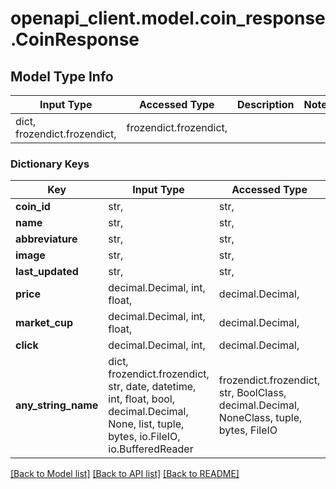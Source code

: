 # openapi_client.model.coin_response.CoinResponse

## Model Type Info
Input Type | Accessed Type | Description | Notes
------------ | ------------- | ------------- | -------------
dict, frozendict.frozendict,  | frozendict.frozendict,  |  | 

### Dictionary Keys
Key | Input Type | Accessed Type | Description | Notes
------------ | ------------- | ------------- | ------------- | -------------
**coin_id** | str,  | str,  |  | [optional] 
**name** | str,  | str,  |  | [optional] 
**abbreviature** | str,  | str,  |  | [optional] 
**image** | str,  | str,  |  | [optional] 
**last_updated** | str,  | str,  |  | [optional] 
**price** | decimal.Decimal, int, float,  | decimal.Decimal,  |  | [optional] 
**market_cup** | decimal.Decimal, int, float,  | decimal.Decimal,  |  | [optional] 
**click** | decimal.Decimal, int,  | decimal.Decimal,  |  | [optional] 
**any_string_name** | dict, frozendict.frozendict, str, date, datetime, int, float, bool, decimal.Decimal, None, list, tuple, bytes, io.FileIO, io.BufferedReader | frozendict.frozendict, str, BoolClass, decimal.Decimal, NoneClass, tuple, bytes, FileIO | any string name can be used but the value must be the correct type | [optional]

[[Back to Model list]](../../README.md#documentation-for-models) [[Back to API list]](../../README.md#documentation-for-api-endpoints) [[Back to README]](../../README.md)

